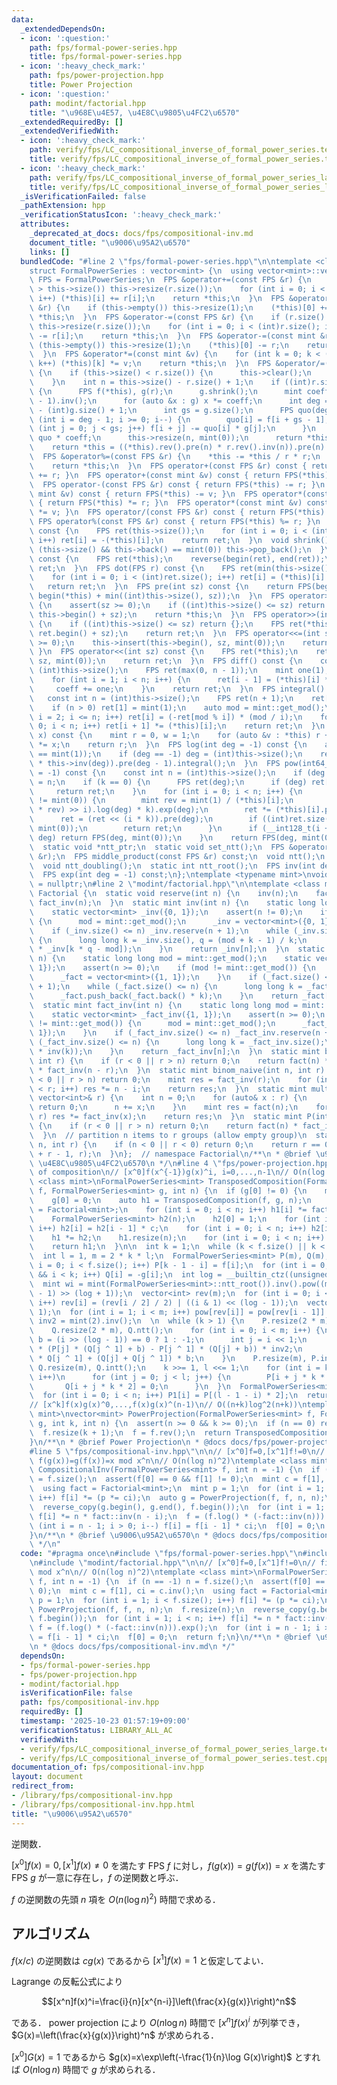 ```yaml
---
data:
  _extendedDependsOn:
  - icon: ':question:'
    path: fps/formal-power-series.hpp
    title: fps/formal-power-series.hpp
  - icon: ':heavy_check_mark:'
    path: fps/power-projection.hpp
    title: Power Projection
  - icon: ':question:'
    path: modint/factorial.hpp
    title: "\u968E\u4E57, \u4E8C\u9805\u4FC2\u6570"
  _extendedRequiredBy: []
  _extendedVerifiedWith:
  - icon: ':heavy_check_mark:'
    path: verify/fps/LC_compositional_inverse_of_formal_power_series.test.cpp
    title: verify/fps/LC_compositional_inverse_of_formal_power_series.test.cpp
  - icon: ':heavy_check_mark:'
    path: verify/fps/LC_compositional_inverse_of_formal_power_series_large.test.cpp
    title: verify/fps/LC_compositional_inverse_of_formal_power_series_large.test.cpp
  _isVerificationFailed: false
  _pathExtension: hpp
  _verificationStatusIcon: ':heavy_check_mark:'
  attributes:
    _deprecated_at_docs: docs/fps/compositional-inv.md
    document_title: "\u9006\u95A2\u6570"
    links: []
  bundledCode: "#line 2 \"fps/formal-power-series.hpp\"\n\ntemplate <class mint>\n\
    struct FormalPowerSeries : vector<mint> {\n  using vector<mint>::vector;\n  using\
    \ FPS = FormalPowerSeries;\n  FPS &operator+=(const FPS &r) {\n    if (r.size()\
    \ > this->size()) this->resize(r.size());\n    for (int i = 0; i < (int)r.size();\
    \ i++) (*this)[i] += r[i];\n    return *this;\n  }\n  FPS &operator+=(const mint\
    \ &r) {\n    if (this->empty()) this->resize(1);\n    (*this)[0] += r;\n    return\
    \ *this;\n  }\n  FPS &operator-=(const FPS &r) {\n    if (r.size() > this->size())\
    \ this->resize(r.size());\n    for (int i = 0; i < (int)r.size(); i++) (*this)[i]\
    \ -= r[i];\n    return *this;\n  }\n  FPS &operator-=(const mint &r) {\n    if\
    \ (this->empty()) this->resize(1);\n    (*this)[0] -= r;\n    return *this;\n\
    \  }\n  FPS &operator*=(const mint &v) {\n    for (int k = 0; k < (int)this->size();\
    \ k++) (*this)[k] *= v;\n    return *this;\n  }\n  FPS &operator/=(const FPS &r)\
    \ {\n    if (this->size() < r.size()) {\n      this->clear();\n      return *this;\n\
    \    }\n    int n = this->size() - r.size() + 1;\n    if ((int)r.size() <= 64)\
    \ {\n      FPS f(*this), g(r);\n      g.shrink();\n      mint coeff = g.at(g.size()\
    \ - 1).inv();\n      for (auto &x : g) x *= coeff;\n      int deg = (int)f.size()\
    \ - (int)g.size() + 1;\n      int gs = g.size();\n      FPS quo(deg);\n      for\
    \ (int i = deg - 1; i >= 0; i--) {\n        quo[i] = f[i + gs - 1];\n        for\
    \ (int j = 0; j < gs; j++) f[i + j] -= quo[i] * g[j];\n      }\n      *this =\
    \ quo * coeff;\n      this->resize(n, mint(0));\n      return *this;\n    }\n\
    \    return *this = ((*this).rev().pre(n) * r.rev().inv(n)).pre(n).rev();\n  }\n\
    \  FPS &operator%=(const FPS &r) {\n    *this -= *this / r * r;\n    shrink();\n\
    \    return *this;\n  }\n  FPS operator+(const FPS &r) const { return FPS(*this)\
    \ += r; }\n  FPS operator+(const mint &v) const { return FPS(*this) += v; }\n\
    \  FPS operator-(const FPS &r) const { return FPS(*this) -= r; }\n  FPS operator-(const\
    \ mint &v) const { return FPS(*this) -= v; }\n  FPS operator*(const FPS &r) const\
    \ { return FPS(*this) *= r; }\n  FPS operator*(const mint &v) const { return FPS(*this)\
    \ *= v; }\n  FPS operator/(const FPS &r) const { return FPS(*this) /= r; }\n \
    \ FPS operator%(const FPS &r) const { return FPS(*this) %= r; }\n  FPS operator-()\
    \ const {\n    FPS ret(this->size());\n    for (int i = 0; i < (int)this->size();\
    \ i++) ret[i] = -(*this)[i];\n    return ret;\n  }\n  void shrink() {\n    while\
    \ (this->size() && this->back() == mint(0)) this->pop_back();\n  }\n  FPS rev()\
    \ const {\n    FPS ret(*this);\n    reverse(begin(ret), end(ret));\n    return\
    \ ret;\n  }\n  FPS dot(FPS r) const {\n    FPS ret(min(this->size(), r.size()));\n\
    \    for (int i = 0; i < (int)ret.size(); i++) ret[i] = (*this)[i] * r[i];\n \
    \   return ret;\n  }\n  FPS pre(int sz) const {\n    return FPS(begin(*this),\
    \ begin(*this) + min((int)this->size(), sz));\n  }\n  FPS operator>>=(int sz)\
    \ {\n    assert(sz >= 0);\n    if ((int)this->size() <= sz) return {};\n    this->erase(this->begin(),\
    \ this->begin() + sz);\n    return *this;\n  }\n  FPS operator>>(int sz) const\
    \ {\n    if ((int)this->size() <= sz) return {};\n    FPS ret(*this);\n    ret.erase(ret.begin(),\
    \ ret.begin() + sz);\n    return ret;\n  }\n  FPS operator<<=(int sz) {\n    assert(sz\
    \ >= 0);\n    this->insert(this->begin(), sz, mint(0));\n    return *this;\n \
    \ }\n  FPS operator<<(int sz) const {\n    FPS ret(*this);\n    ret.insert(ret.begin(),\
    \ sz, mint(0));\n    return ret;\n  }\n  FPS diff() const {\n    const int n =\
    \ (int)this->size();\n    FPS ret(max(0, n - 1));\n    mint one(1), coeff(1);\n\
    \    for (int i = 1; i < n; i++) {\n      ret[i - 1] = (*this)[i] * coeff;\n \
    \     coeff += one;\n    }\n    return ret;\n  }\n  FPS integral() const {\n \
    \   const int n = (int)this->size();\n    FPS ret(n + 1);\n    ret[0] = mint(0);\n\
    \    if (n > 0) ret[1] = mint(1);\n    auto mod = mint::get_mod();\n    for (int\
    \ i = 2; i <= n; i++) ret[i] = (-ret[mod % i]) * (mod / i);\n    for (int i =\
    \ 0; i < n; i++) ret[i + 1] *= (*this)[i];\n    return ret;\n  }\n  mint eval(mint\
    \ x) const {\n    mint r = 0, w = 1;\n    for (auto &v : *this) r += w * v, w\
    \ *= x;\n    return r;\n  }\n  FPS log(int deg = -1) const {\n    assert((*this)[0]\
    \ == mint(1));\n    if (deg == -1) deg = (int)this->size();\n    return (this->diff()\
    \ * this->inv(deg)).pre(deg - 1).integral();\n  }\n  FPS pow(int64_t k, int deg\
    \ = -1) const {\n    const int n = (int)this->size();\n    if (deg == -1) deg\
    \ = n;\n    if (k == 0) {\n      FPS ret(deg);\n      if (deg) ret[0] = 1;\n \
    \     return ret;\n    }\n    for (int i = 0; i < n; i++) {\n      if ((*this)[i]\
    \ != mint(0)) {\n        mint rev = mint(1) / (*this)[i];\n        FPS ret = (((*this\
    \ * rev) >> i).log(deg) * k).exp(deg);\n        ret *= (*this)[i].pow(k);\n  \
    \      ret = (ret << (i * k)).pre(deg);\n        if ((int)ret.size() < deg) ret.resize(deg,\
    \ mint(0));\n        return ret;\n      }\n      if (__int128_t(i + 1) * k >=\
    \ deg) return FPS(deg, mint(0));\n    }\n    return FPS(deg, mint(0));\n  }\n\n\
    \  static void *ntt_ptr;\n  static void set_ntt();\n  FPS &operator*=(const FPS\
    \ &r);\n  FPS middle_product(const FPS &r) const;\n  void ntt();\n  void intt();\n\
    \  void ntt_doubling();\n  static int ntt_root();\n  FPS inv(int deg = -1) const;\n\
    \  FPS exp(int deg = -1) const;\n};\ntemplate <typename mint>\nvoid *FormalPowerSeries<mint>::ntt_ptr\
    \ = nullptr;\n#line 2 \"modint/factorial.hpp\"\n\ntemplate <class mint>\nstruct\
    \ Factorial {\n  static void reserve(int n) {\n    inv(n);\n    fact(n);\n   \
    \ fact_inv(n);\n  }\n  static mint inv(int n) {\n    static long long mod = mint::get_mod();\n\
    \    static vector<mint> _inv({0, 1});\n    assert(n != 0);\n    if (mod != mint::get_mod())\
    \ {\n      mod = mint::get_mod();\n      _inv = vector<mint>({0, 1});\n    }\n\
    \    if (_inv.size() <= n) _inv.reserve(n + 1);\n    while (_inv.size() <= n)\
    \ {\n      long long k = _inv.size(), q = (mod + k - 1) / k;\n      _inv.push_back(q\
    \ * _inv[k * q - mod]);\n    }\n    return _inv[n];\n  }\n  static mint fact(int\
    \ n) {\n    static long long mod = mint::get_mod();\n    static vector<mint> _fact({1,\
    \ 1});\n    assert(n >= 0);\n    if (mod != mint::get_mod()) {\n      mod = mint::get_mod();\n\
    \      _fact = vector<mint>({1, 1});\n    }\n    if (_fact.size() <= n) _fact.reserve(n\
    \ + 1);\n    while (_fact.size() <= n) {\n      long long k = _fact.size();\n\
    \      _fact.push_back(_fact.back() * k);\n    }\n    return _fact[n];\n  }\n\
    \  static mint fact_inv(int n) {\n    static long long mod = mint::get_mod();\n\
    \    static vector<mint> _fact_inv({1, 1});\n    assert(n >= 0);\n    if (mod\
    \ != mint::get_mod()) {\n      mod = mint::get_mod();\n      _fact_inv = vector<mint>({1,\
    \ 1});\n    }\n    if (_fact_inv.size() <= n) _fact_inv.reserve(n + 1);\n    while\
    \ (_fact_inv.size() <= n) {\n      long long k = _fact_inv.size();\n      _fact_inv.push_back(_fact_inv.back()\
    \ * inv(k));\n    }\n    return _fact_inv[n];\n  }\n  static mint binom(int n,\
    \ int r) {\n    if (r < 0 || r > n) return 0;\n    return fact(n) * fact_inv(r)\
    \ * fact_inv(n - r);\n  }\n  static mint binom_naive(int n, int r) {\n    if (r\
    \ < 0 || r > n) return 0;\n    mint res = fact_inv(r);\n    for (int i = 0; i\
    \ < r; i++) res *= n - i;\n    return res;\n  }\n  static mint multinom(const\
    \ vector<int>& r) {\n    int n = 0;\n    for (auto& x : r) {\n      if (x < 0)\
    \ return 0;\n      n += x;\n    }\n    mint res = fact(n);\n    for (auto& x :\
    \ r) res *= fact_inv(x);\n    return res;\n  }\n  static mint P(int n, int r)\
    \ {\n    if (r < 0 || r > n) return 0;\n    return fact(n) * fact_inv(n - r);\n\
    \  }\n  // partition n items to r groups (allow empty group)\n  static mint H(int\
    \ n, int r) {\n    if (n < 0 || r < 0) return 0;\n    return r == 0 ? 1 : binom(n\
    \ + r - 1, r);\n  }\n};  // namespace Factorial\n/**\n * @brief \u968E\u4E57,\
    \ \u4E8C\u9805\u4FC2\u6570\n */\n#line 4 \"fps/power-projection.hpp\"\n\n// transpose\
    \ of composition\n// [x^0]f(x^{-1})g(x)^i, i=0,...,n-1\n// O(n(log n)^2)\ntemplate\
    \ <class mint>\nFormalPowerSeries<mint> TransposedComposition(FormalPowerSeries<mint>\
    \ f, FormalPowerSeries<mint> g, int n) {\n  if (g[0] != 0) {\n    mint c = g[0];\n\
    \    g[0] = 0;\n    auto h1 = TransposedComposition(f, g, n);\n    using fact\
    \ = Factorial<mint>;\n    for (int i = 0; i < n; i++) h1[i] *= fact::fact_inv(i);\n\
    \    FormalPowerSeries<mint> h2(n);\n    h2[0] = 1;\n    for (int i = 1; i < n;\
    \ i++) h2[i] = h2[i - 1] * c;\n    for (int i = 0; i < n; i++) h2[i] *= fact::fact_inv(i);\n\
    \    h1 *= h2;\n    h1.resize(n);\n    for (int i = 0; i < n; i++) h1[i] *= fact::fact(i);\n\
    \    return h1;\n  }\n\n  int k = 1;\n  while (k < f.size() || k < n) k <<= 1;\n\
    \  int l = 1, m = 2 * k * l;\n  FormalPowerSeries<mint> P(m), Q(m);\n  for (int\
    \ i = 0; i < f.size(); i++) P[k - 1 - i] = f[i];\n  for (int i = 0; i < g.size()\
    \ && i < k; i++) Q[i] = -g[i];\n  int log = __builtin_ctz((unsigned int)m);\n\
    \  mint wi = mint(FormalPowerSeries<mint>::ntt_root()).inv().pow((mint::get_mod()\
    \ - 1) >> (log + 1));\n  vector<int> rev(m);\n  for (int i = 0; i < rev.size();\
    \ i++) rev[i] = (rev[i / 2] / 2) | ((i & 1) << (log - 1));\n  vector<mint> pow(m,\
    \ 1);\n  for (int i = 1; i < m; i++) pow[rev[i]] = pow[rev[i - 1]] * wi;\n  mint\
    \ inv2 = mint(2).inv();\n  \n  while (k > 1) {\n    P.resize(2 * m), P.ntt();\n\
    \    Q.resize(2 * m), Q.ntt();\n    for (int i = 0; i < m; i++) {\n      mint\
    \ b = (i >> (log - 1)) == 0 ? 1 : -1;\n      int j = i << 1;\n      P[i] = pow[i]\
    \ * (P[j] * (Q[j ^ 1] + b) - P[j ^ 1] * (Q[j] + b)) * inv2;\n      Q[i] = Q[j]\
    \ * Q[j ^ 1] + (Q[j] + Q[j ^ 1]) * b;\n    }\n    P.resize(m), P.intt();\n   \
    \ Q.resize(m), Q.intt();\n    k >>= 1, l <<= 1;\n    for (int i = k; i < k * 2;\
    \ i++)\n      for (int j = 0; j < l; j++) {\n        P[i + j * k * 2] = 0;\n \
    \       Q[i + j * k * 2] = 0;\n      }\n  }\n  FormalPowerSeries<mint> P1(n);\n\
    \  for (int i = 0; i < n; i++) P1[i] = P[(l - 1 - i) * 2];\n  return P1;\n}\n\n\
    // [x^k]f(x)g(x)^0,...,f(x)g(x)^(n-1)\n// O((n+k)log^2(n+k))\ntemplate <class\
    \ mint>\nvector<mint> PowerProjection(FormalPowerSeries<mint> f, FormalPowerSeries<mint>\
    \ g, int k, int n) {\n  assert(n >= 0 && k >= 0);\n  if (n == 0) return {};\n\
    \  f.resize(k + 1);\n  f = f.rev();\n  return TransposedComposition(f, g, n);\n\
    }\n/**\n * @brief Power Projection\n * @docs docs/fps/power-projection.md\n */\n\
    #line 5 \"fps/compositional-inv.hpp\"\n\n// [x^0]f=0,[x^1]f!=0\n// find g s.t.\
    \ f(g(x))=g(f(x))=x mod x^n\n// O(n(log n)^2)\ntemplate <class mint>\nFormalPowerSeries<mint>\
    \ CompositionalInv(FormalPowerSeries<mint> f, int n = -1) {\n  if (n == -1) n\
    \ = f.size();\n  assert(f[0] == 0 && f[1] != 0);\n  mint c = f[1], ci = c.inv();\n\
    \  using fact = Factorial<mint>;\n  mint p = 1;\n  for (int i = 1; i < f.size();\
    \ i++) f[i] *= (p *= ci);\n  auto g = PowerProjection(f, f, n, n);\n  f.resize(n);\n\
    \  reverse_copy(g.begin(), g.end(), f.begin());\n  for (int i = 1; i < n; i++)\
    \ f[i] *= n * fact::inv(n - i);\n  f = (f.log() * (-fact::inv(n))).exp();\n  for\
    \ (int i = n - 1; i > 0; i--) f[i] = f[i - 1] * ci;\n  f[0] = 0;\n  return f;\n\
    }\n/**\n * @brief \u9006\u95A2\u6570\n * @docs docs/fps/compositional-inv.md\n\
    \ */\n"
  code: "#pragma once\n#include \"fps/formal-power-series.hpp\"\n#include \"fps/power-projection.hpp\"\
    \n#include \"modint/factorial.hpp\"\n\n// [x^0]f=0,[x^1]f!=0\n// find g s.t. f(g(x))=g(f(x))=x\
    \ mod x^n\n// O(n(log n)^2)\ntemplate <class mint>\nFormalPowerSeries<mint> CompositionalInv(FormalPowerSeries<mint>\
    \ f, int n = -1) {\n  if (n == -1) n = f.size();\n  assert(f[0] == 0 && f[1] !=\
    \ 0);\n  mint c = f[1], ci = c.inv();\n  using fact = Factorial<mint>;\n  mint\
    \ p = 1;\n  for (int i = 1; i < f.size(); i++) f[i] *= (p *= ci);\n  auto g =\
    \ PowerProjection(f, f, n, n);\n  f.resize(n);\n  reverse_copy(g.begin(), g.end(),\
    \ f.begin());\n  for (int i = 1; i < n; i++) f[i] *= n * fact::inv(n - i);\n \
    \ f = (f.log() * (-fact::inv(n))).exp();\n  for (int i = n - 1; i > 0; i--) f[i]\
    \ = f[i - 1] * ci;\n  f[0] = 0;\n  return f;\n}\n/**\n * @brief \u9006\u95A2\u6570\
    \n * @docs docs/fps/compositional-inv.md\n */"
  dependsOn:
  - fps/formal-power-series.hpp
  - fps/power-projection.hpp
  - modint/factorial.hpp
  isVerificationFile: false
  path: fps/compositional-inv.hpp
  requiredBy: []
  timestamp: '2025-10-23 01:57:19+09:00'
  verificationStatus: LIBRARY_ALL_AC
  verifiedWith:
  - verify/fps/LC_compositional_inverse_of_formal_power_series_large.test.cpp
  - verify/fps/LC_compositional_inverse_of_formal_power_series.test.cpp
documentation_of: fps/compositional-inv.hpp
layout: document
redirect_from:
- /library/fps/compositional-inv.hpp
- /library/fps/compositional-inv.hpp.html
title: "\u9006\u95A2\u6570"
---
```

逆関数．

$[x^0]f(x)=0,[x^1]f(x)\neq 0$ を満たす FPS $f$ に対し，$f(g(x))=g(f(x))=x$ を満たす FPS $g$ が一意に存在し，$f$ の逆関数と呼ぶ．

$f$ の逆関数の先頭 $n$ 項を $O(n(\log n)^2)$ 時間で求める．

## アルゴリズム

$f(x/c)$ の逆関数は $cg(x)$ であるから $[x^1]f(x)=1$ と仮定してよい．

Lagrange の反転公式により

$$[x^n]f(x)^i=\frac{i}{n}[x^{n-i}]\left(\frac{x}{g(x)}\right)^n$$

である．
power projection により $O(n\log n)$ 時間で $[x^n]f(x)^i$ が列挙でき，$G(x)=\left(\frac{x}{g(x)}\right)^n$ が求められる．

$[x^0]G(x)=1$ であるから $g(x)=x\exp\left(-\frac{1}{n}\log G(x)\right)$ とすれば $O(n\log n)$ 時間で $g$ が求められる．
